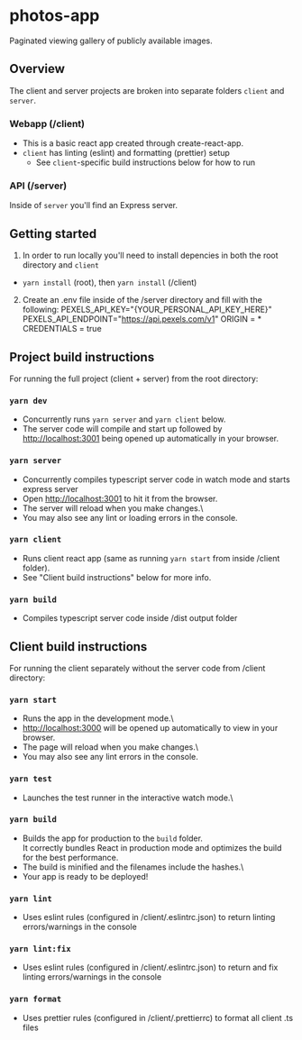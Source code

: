# photos-app
Paginated viewing gallery of publicly available images.

## Overview
The client and server projects are broken into separate folders `client` and `server`.

### Webapp (/client)
- This is a basic react app created through create-react-app.
- `client` has linting (eslint) and formatting (prettier) setup
    - See `client`-specific build instructions below for how to run

### API (/server)
Inside of `server` you'll find an Express server.

## Getting started
1. In order to run locally you'll need to install depencies in both the root directory and `client`
- `yarn install` (root), then `yarn install` (/client)
2. Create an .env file inside of the /server directory and fill with the following:
PEXELS_API_KEY="{YOUR_PERSONAL_API_KEY_HERE}"
PEXELS_API_ENDPOINT="https://api.pexels.com/v1"
ORIGIN = *
CREDENTIALS = true


## Project build instructions
For running the full project (client + server) from the root directory:

### `yarn dev`
- Concurrently runs `yarn server` and `yarn client` below.
- The server code will compile and start up followed by [http://localhost:3001](http://localhost:3001) being opened up automatically in your browser.

### `yarn server`
- Concurrently compiles typescript server code in watch mode and starts express server
- Open [http://localhost:3001](http://localhost:3001) to hit it from the browser.
- The server will reload when you make changes.\
- You may also see any lint or loading errors in the console.

### `yarn client`
- Runs client react app (same as running `yarn start` from inside /client folder).
- See "Client build instructions" below for more info.

### `yarn build`
- Compiles typescript server code inside /dist output folder

## Client build instructions
For running the client separately without the server code from /client directory:

### `yarn start`
- Runs the app in the development mode.\
- [http://localhost:3000](http://localhost:3000) will be opened up automatically to view in your browser.
- The page will reload when you make changes.\
- You may also see any lint errors in the console.

### `yarn test`
- Launches the test runner in the interactive watch mode.\

### `yarn build`
- Builds the app for production to the `build` folder.\
It correctly bundles React in production mode and optimizes the build for the best performance.
- The build is minified and the filenames include the hashes.\
- Your app is ready to be deployed!

### `yarn lint`
- Uses eslint rules (configured in /client/.eslintrc.json) to return linting errors/warnings in the console

### `yarn lint:fix`
- Uses eslint rules (configured in /client/.eslintrc.json) to return and fix linting errors/warnings in the console

### `yarn format`
- Uses prettier rules (configured in /client/.prettierrc) to format all client .ts files

